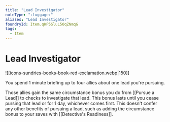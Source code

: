 ```yaml
---
title: "Lead Investigator"
noteType: ":luggage:"
aliases: "Lead Investigator"
foundryId: Item.qKP5SluL5OqZNmqG
tags:
  - Item
---
```


# Lead Investigator
![[icons-sundries-books-book-red-exclamation.webp|150]]

You spend 1 minute briefing up to four allies about one lead you're pursuing.

Those allies gain the same circumstance bonus you do from [[Pursue a Lead]] to checks to investigate that lead. This bonus lasts until you cease pursing that lead or for 1 day, whichever comes first. This doesn't confer any other benefits of pursuing a lead, such as adding the circumstance bonus to your saves with [[Detective's Readiness]].
